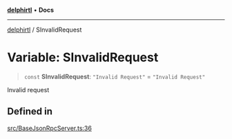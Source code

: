 [**delphirtl**](../README.md) • **Docs**

***

[delphirtl](../globals.md) / SInvalidRequest

# Variable: SInvalidRequest

> `const` **SInvalidRequest**: `"Invalid Request"` = `"Invalid Request"`

Invalid request

## Defined in

[src/BaseJsonRpcServer.ts:36](https://github.com/chuacw/delphirtl/blob/7ea4891110a48e6aa35744474c09ae59d2a501a7/src/BaseJsonRpcServer.ts#L36)
